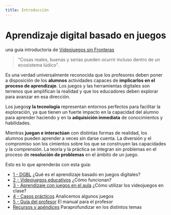 ```yaml
---
title: Introducción
---
```


# Aprendizaje digital basado en juegos

una guía introductoria de [Videojuegos sin Fronteras](https://vgwb.org)

> "Cosas reales, buenas y serias pueden ocurrir incluso dentro de un ecosistema lúdico".

Es una verdad universalmente reconocida que los profesores deben poner a disposición de los **alumnos** actividades capaces de **implicarlos en el proceso de aprendizaje**. Los juegos y las herramientas digitales son terrenos que amplifican la realidad y que los educadores deben explorar para avanzar en esa dirección.

Los juegos**y la tecnología** representan entornos perfectos para facilitar la exploración, ya que tienen un fuerte impacto en la capacidad del alumno para aprender haciendo y en la **adquisición inmediata** de conocimientos y habilidades.

Mientras **juegan e interactúan** con distintas formas de realidad, los alumnos pueden aprender a veces sin darse cuenta. La diversión y el compromiso son los cimientos sobre los que se construyen las capacidades y la comprensión. La teoría y la práctica se integran sin problemas en el proceso de **resolución de problemas** en el ámbito de un juego.

Esto es lo que aprenderás con esta guía:

- [1 - DGBL](10_dgbl.md) ¿Qué es el aprendizaje basado en juegos digitales?
- [2 - Videojuegos educativos](20_educational_videogames.md) ¿Cómo funcionan?
- [3 - Aprendizaje con juegos en el aula](30_learning.md) ¿Cómo utilizar los videojuegos en clase?
- [4 - Casos prácticos](40_case_studies.md) Analicemos algunos juegos
- [5 - Guía del profesor](50_teacher_guide.md) El manual para el profesor
- [Recursos y apéndices](resources/index.md) Paraprofundizar en los distintos temas
